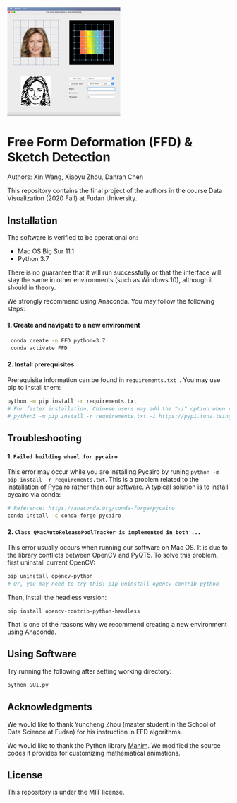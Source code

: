 <img src="README.assets/GUI_image.png" alt="GUI_image" style="zoom:25%;" />

# Free Form Deformation (FFD) & Sketch Detection

Authors: Xin Wang, Xiaoyu Zhou, Danran Chen

This repository contains the final project of the authors in the course Data Visualization (2020 Fall) at Fudan University.

## Installation

The software is verified to be operational on: 

- Mac OS Big Sur 11.1 
- Python 3.7

There is no guarantee that it will run successfully or that the interface will stay the same in other environments (such as Windows 10), although it should in theory.

We strongly recommend using Anaconda. You may follow the following steps:

#### 1. Create and navigate to a new environment

```bash
 conda create -n FFD python=3.7
 conda activate FFD
```

#### 2. Install prerequisites

Prerequisite information can be found in `requirements.txt `. You may use pip to install them:

```bash
python -m pip install -r requirements.txt
# For faster installation, Chinese users may add the "-i" option when runing pip:
# python3 -m pip install -r requirements.txt -i https://pypi.tuna.tsinghua.edu.cn/simple
```

## Troubleshooting

#### 1. `Failed building wheel for pycairo`

This error may occur while you are installing Pycairo by runing `python -m pip install -r requirements.txt`. This is a problem related to the installation of Pycairo rather than our software. A typical solution is to install pycairo via conda:

```bash
# Reference: https://anaconda.org/conda-forge/pycairo
conda install -c conda-forge pycairo
```

#### 2. `Class QMacAutoReleasePoolTracker is implemented in both ...`

This error usually occurs when running our software on Mac OS. It is due to the library conflicts between OpenCV and PyQT5. To solve this problem, first uninstall current OpenCV:

```bash
pip uninstall opencv-python
# Or, you may need to try this: pip uninstall opencv-contrib-python
```

Then, install the headless version:

```
pip install opencv-contrib-python-headless
```

That is one of the reasons why we recommend creating a new environment using Anaconda.

## Using Software

Try running the following after setting working directory:
```sh
python GUI.py
```
## Acknowledgments

We would like to thank Yuncheng Zhou (master student in the School of Data Science at Fudan) for his instruction in FFD algorithms.

We would like to thank the Python library [Manim](https://github.com/3b1b/manim). We modified the source codes it provides for customizing mathematical animations.

## License

This repository is under the MIT license.
